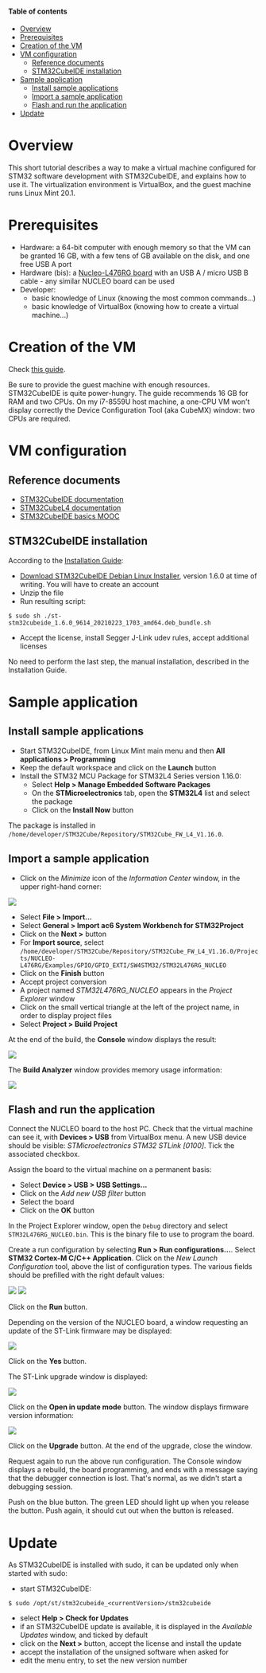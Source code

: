 #### Table of contents

* [Overview](#overview)
* [Prerequisites](#prerequisites)
* [Creation of the VM](#creationOfTheVm)
* [VM configuration](#vmConfiguration)
  * [Reference documents](#referenceDocuments)
  * [STM32CubeIDE installation](#stm32cubeideInstallation)
* [Sample application](#sampleApplication)
  * [Install sample applications](#installSampleAppications)
  * [Import a sample application](#importASampleApplication)
  * [Flash and run the application](#flashAndRunTheApplication)
* [Update](#update)

<a name="overview"></a>
# Overview

This short tutorial describes a way to make a virtual machine configured for STM32 software development with STM32CubeIDE, and explains how to use it. The virtualization environment is VirtualBox, and the guest machine runs Linux Mint 20.1.

<a name="prerequisites"></a>
# Prerequisites

* Hardware: a 64-bit computer with enough memory so that the VM can be granted 16 GB, with a few tens of GB available on the disk, and one free USB A port
* Hardware (bis): a [Nucleo-L476RG board](https://www.st.com/content/st_com/en/products/evaluation-tools/product-evaluation-tools/mcu-mpu-eval-tools/stm32-mcu-mpu-eval-tools/stm32-nucleo-boards/nucleo-l476rg.html) with an USB A / micro USB B cable - any similar NUCLEO board can be used
* Developer: 
  * basic knowledge of Linux (knowing the most common commands...)
  * basic knowledge of VirtualBox (knowing how to create a virtual machine...)

<a name="creationOfTheVm"></a>
# Creation of the VM

Check [this guide](https://github.com/PascalBod/lm20.1-vm).

Be sure to provide the guest machine with enough resources. STM32CubeIDE is quite power-hungry. The guide recommends 16 GB for RAM and two CPUs. On my i7-8559U host machine, a one-CPU VM won't display correctly the Device Configuration Tool (aka CubeMX) window: two CPUs are required.

<a name="vmConfiguration"></a>
# VM configuration

<a name="referenceDocuments"></a>
## Reference documents

* [STM32CubeIDE documentation](https://www.st.com/content/st_com/en/products/development-tools/software-development-tools/stm32-software-development-tools/stm32-ides/stm32cubeide.html#documentation)
* [STM32CubeL4 documentation](https://www.st.com/content/st_com/en/products/embedded-software/mcu-mpu-embedded-software/stm32-embedded-software/stm32cube-mcu-mpu-packages/stm32cubel4.html#documentation)
* [STM32CubeIDE basics MOOC](https://www.st.com/content/st_com/en/support/learning/stm32-education/stm32-moocs/STM32CubeIDE_basics_MOOC.html)

<a name="stm32cubeideInstallation"></a>
## STM32CubeIDE installation

According to the [Installation Guide](https://my.st.com/resource/en/user_manual/dm00603964-stm32cubeide-installation-guide-stmicroelectronics.pdf):
* [Download STM32CubeIDE Debian Linux Installer](https://www.st.com/content/st_com/en/products/development-tools/software-development-tools/stm32-software-development-tools/stm32-ides/stm32cubeide.html), version 1.6.0 at time of writing. You will have to create an account
* Unzip the file
* Run resulting script:

```shell
$ sudo sh ./st-stm32cubeide_1.6.0_9614_20210223_1703_amd64.deb_bundle.sh
```

* Accept the license, install Segger J-Link udev rules, accept additional licenses

No need to perform the last step, the manual installation, described in the Installation Guide.

<a name="sampleApplication"></a>
# Sample application

<a name="installSampleAppications"></a>
## Install sample applications

* Start STM32CubeIDE, from Linux Mint main menu and then **All applications > Programming**
* Keep the default workspace and click on the **Launch** button
* Install the STM32 MCU Package for STM32L4 Series version 1.16.0:
  * Select **Help > Manage Embedded Software Packages**
  * On the **STMicroelectronics** tab, open the **STM32L4** list and select the package
  * Click on the **Install Now** button

The package is installed in `/home/developer/STM32Cube/Repository/STM32Cube_FW_L4_V1.16.0`.

<a name="importASampleApplication"></a>
## Import a sample application

* Click on the *Minimize* icon of the *Information Center* window, in the upper right-hand corner:

<img src="images/minimize.png">

* Select **File > Import...**
* Select **General > Import ac6 System Workbench for STM32Project**
* Click on the **Next >** button
* For **Import source**, select `/home/developer/STM32Cube/Repository/STM32Cube_FW_L4_V1.16.0/Projects/NUCLEO-L476RG/Examples/GPIO/GPIO_EXTI/SW4STM32/STM32L476RG_NUCLEO`
* Click on the **Finish** button
* Accept project conversion
* A project named *STM32L476RG_NUCLEO* appears in the *Project Explorer* window
* Click on the small vertical triangle at the left of the project name, in order to display project files
* Select **Project > Build Project**

At the end of the build, the **Console** window displays the result:

<a href="images/console.png"><img src="images/console-medium.png"></a>

The **Build Analyzer** window provides memory usage information:

<a href="images/buildAnalyzer.png"><img src="images/buildAnalyzer-medium.png"></a>

<a name="flashAndRunTheApplication"></a>
## Flash and run the application

Connect the NUCLEO board to the host PC. Check that the virtual machine can see it, with **Devices > USB** from VirtualBox menu. A new USB device should be visible: *STMicroelectronics STM32 STLink [0100]*. Tick the associated checkbox.

Assign the board to the virtual machine on a permanent basis:
* Select **Device > USB > USB Settings...**
* Click on the *Add new USB filter* button
* Select the board
* Click on the **OK** button

In the Project Explorer window, open the `Debug` directory and select `STM32L476RG_NUCLEO.bin`. This is the binary file to use to program the board.

Create a run configuration by selecting **Run > Run configurations...**. Select **STM32 Cortex-M C/C++ Application**. 
Click on the *New Launch Configuration* tool, above the list of configuration types. The various fields should be prefilled with the right default values:

<a href="images/runConfigurationsMain.png"><img src="images/runConfigurationsMain-medium.png"></a>
<a href="images/runConfigurationsDebugger.png"><img src="images/runConfigurationsDebugger-medium.png"></a>

Click on the **Run** button.

Depending on the version of the NUCLEO board, a window requesting an update of the ST-Link firmware may be displayed:

<a href="images/stLinkFirmwareVerification.png"><img src="images/stLinkFirmwareVerification-medium.png"></a>

Click on the **Yes** button.

The ST-Link upgrade window is displayed:

<a href="images/stLinkUpgrade.png"><img src="images/stLinkUpgrade-medium.png"></a>

Click on the **Open in update mode** button. The window displays firmware version information:

<a href="images/stLinkUpgradeUpdate.png"><img src="images/stLinkUpgradeUpdate-medium.png"></a>

Click on the **Upgrade** button. At the end of the upgrade, close the window.

Request again to run the above run configuration. The Console window displays a rebuild, the board programming, and ends with a message saying that the debugger connection is lost. That's normal, as we didn't start a debugging session.

Push on the blue button. The green LED should light up when you release the button. Push again, it should cut out when the button is released.

<a name="update"></a>
# Update

As STM32CubeIDE is installed with sudo, it can be updated only when started with sudo:
* start STM32CubeIDE:

```shell
$ sudo /opt/st/stm32cubeide_<currentVersion>/stm32cubeide
```

* select **Help > Check for Updates**
* if an STM32CubeIDE update is available, it is displayed in the *Available Updates* window, and ticked by default
* click on the **Next >** button, accept the license and install the update
* accept the installation of the unsigned software when asked for
* edit the menu entry, to set the new version number
